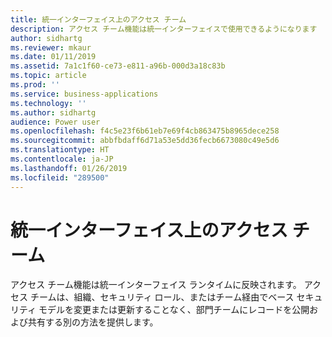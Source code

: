 ```yaml
---
title: 統一インターフェイス上のアクセス チーム
description: アクセス チーム機能は統一インターフェイスで使用できるようになります
author: sidhartg
ms.reviewer: mkaur
ms.date: 01/11/2019
ms.assetid: 7a1c1f60-ce73-e811-a96b-000d3a18c83b
ms.topic: article
ms.prod: ''
ms.service: business-applications
ms.technology: ''
ms.author: sidhartg
audience: Power user
ms.openlocfilehash: f4c5e23f6b61eb7e69f4cb863475b8965dece258
ms.sourcegitcommit: abbfbdaff6d71a53e5dd36fecb6673080c49e5d6
ms.translationtype: HT
ms.contentlocale: ja-JP
ms.lasthandoff: 01/26/2019
ms.locfileid: "289500"
---
```

# <a name="access-team-on-unified-interface"></a>統一インターフェイス上のアクセス チーム




アクセス チーム機能は統一インターフェイス ランタイムに反映されます。 アクセス チームは、組織、セキュリティ ロール、またはチーム経由でベース セキュリティ モデルを変更または更新することなく、部門チームにレコードを公開および共有する別の方法を提供します。